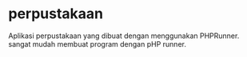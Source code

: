 # perpustakaan

Aplikasi perpustakaan yang dibuat dengan menggunakan PHPRunner. sangat mudah membuat program dengan pHP runner. 
